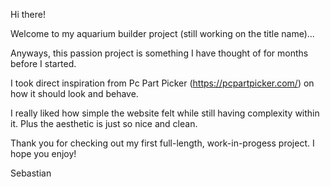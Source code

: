 Hi there! 

Welcome to my aquarium builder project (still working on the title name)...

Anyways, this passion project is something I have thought of for months before I started. 

I took direct inspiration from Pc Part Picker (https://pcpartpicker.com/) on how it should look and behave. 

I really liked how simple the website felt while still having complexity within it. Plus the aesthetic is just so nice and clean. 

Thank you for checking out my first full-length, work-in-progess project. I hope you enjoy! 


  
  
  Sebastian

